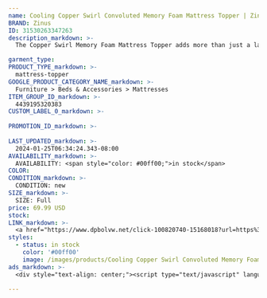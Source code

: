 ```yaml
---
name: Cooling Copper Swirl Convoluted Memory Foam Mattress Topper | Zinus 1.25" / Full
BRAND: Zinus
ID: 31530263347263
description_markdown: >-
  The Copper Swirl Memory Foam Mattress Topper adds more than just a layer of supportive softness to your existing bed. With its copper infusion, this topper is made to resist moisture over time for your cleanest sleep night after night. And sleeping soundly is no sweat, as this topper is swirled with conductive copper and designed with cooling comfort curves that draw excess heat away from the body and allow air to circulate, ensuring a cooler, more optimal sleep temperature.

garment_type:
PRODUCT_TYPE_markdown: >-
  mattress-topper
GOOGLE_PRODUCT_CATEGORY_NAME_markdown: >-
  Furniture > Beds & Accessories > Mattresses
ITEM_GROUP_ID_markdown: >-
  4439195320383
CUSTOM_LABEL_0_markdown: >-
  
PROMOTION_ID_markdown: >-
  
LAST_UPDATED_markdown: >-
  2024-01-25T06:34:24.343-08:00
AVAILABILITY_markdown: >-
  AVAILABILITY: <span style="color: #00ff00;">in stock</span>
COLOR:
CONDITION_markdown: >-
  CONDITION: new
SIZE_markdown: >-
  SIZE: Full
price: 69.99 USD
stock: 
LINK_markdown: >-
  <a href="https://www.dpbolvw.net/click-100820740-15168018?url=https%3A%2F%2Fwww.zinus.com%2Fproducts%2Fcopper-cooling-swirl-memory-foam-mattress-topper%3Fvariant%3D31530263347263" target="_blank" style="display: inline-block; padding: 10px 20px; font-size: 16px; text-align: center; text-decoration: none; cursor: pointer; border: 1px solid #3498db; color: #3498db; background-color: #fff; border-radius: 5px; transition: background-color 0.3s;">Go to Product</a>
styles:
  - status: in stock
    color: '#00ff00'
    image: /images/products/Cooling Copper Swirl Convoluted Memory Foam Mattress Topper _ Zinus 1.25_ _ Full/4439195320383_1_3__Cooling_Copper_Swirl_Convoluted_memory_foam_mattress_Topper_1.jpg
ads_markdown: >-
  <div style="text-align: center;"><script type="text/javascript" language="javascript" src="https://www.tkqlhce.com/placeholder-52290839?target=_top&mouseover=N"></script></div>

---
```

